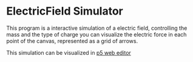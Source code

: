 # ElectricField Simulator
This program is a interactive simulation of a electric field, controlling the mass and the type of charge you can visualize the electric force in each point of the canvas, represented as a grid of arrows.

This simulation can be visualized in [p5 web editor](https://editor.p5js.org/Enzzx/sketches/Pw81o-O-d)
